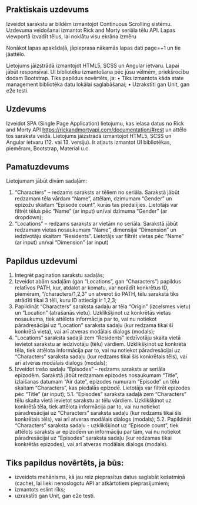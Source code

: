 ## Praktiskais uzdevums
Izveidot sarakstu ar bildēm izmantojot Continuous Scrolling sistēmu. Uzdevuma veidošanai izmantot Rick and
Morty seriāla tēlu API. Lapas viewportā izvadīt tēlus, lai noklātu visu ekrāna izmēru

Nonākot lapas apakšdaļā, jāpieprasa nākamās lapas dati page=+1 un tie jāattēlo.

Lietojums jāizstrādā izmantojot HTML5, SCSS un Angular ietvaru. Lapai jābūt responsīvai.
UI bibliotēku izmantošana pēc jūsu vēlmēm, priekšrocību dodam Bootstrap.
Tiks papildus novērtēts, ja:
• Tiks izmantota kāda state management bibliotēka datu lokālai saglabāšanai;
• Uzrakstīti gan Unit, gan e2e testi.

## Uzdevums

Izveidot SPA (Single Page Application) lietojumu, kas ielasa datus no Rick and Morty API
https://rickandmortyapi.com/documentation/#rest
un attēlo tos saraksta veidā. Lietojums jāizstrādā izmantojot HTML5, SCSS un Angular ietvaru (12. vai 13.
versiju). Ir atļauts izmantot UI bibliotēkas, piemēram, Bootstrap, Material u.c.

## Pamatuzdevums

Lietojumam jābūt divām sadaļām:

1. “Characters” – redzams saraksts ar tēliem no seriāla. Sarakstā jābūt redzamam tēla vārdam
   “Name”, attēlam, dzimumam “Gender” un epizožu skaitam “Episode count”, kurās tas piedalījies.
   Lietotājs var filtrēt tēlus pēc “Name” (ar input) un/vai dzimuma “Gender” (ar dropdown);
2. “Locations” – redzams saraksts ar vietām no seriāla. Sarakstā jābūt redzamam vietas nosaukumam
   “Name”, dimensijai “Dimension” un iedzīvotāju skaitam “Residents”. Lietotājs var filtrēt vietas pēc
   “Name” (ar input) un/vai “Dimension” (ar input)

## Papildus uzdevumi

1. Integrēt pagination sarakstu sadaļās;
2. Izveidot abām sadaļām (gan “Locations”, gan “Characters”) papildus relatīvos PATH, kur, atdalot ar
   komatu, var norādīt konkrētus ID, piemēram, “/characters/1,2,3” un atverot šo PATH, tēlu sarakstā tiks
   atrādīti tikai 3 tēli, kuru ID attiecīgi ir 1,2,3;
3. Papildināt “Characters” saraksta sadaļu ar tēla “Origin” (izcelsmes vietu) un “Location” (atrašanās
   vietu). Uzklikšķinot uz konkrētās vietas nosaukuma, tiek attēlota informācija par to, vai nu notiekot
   pāradresācijai uz “Location” saraksta sadaļu (kur redzama tikai šī konkrētā vieta), vai arī atveras
   modālais dialogs (modals);
4. "Locations" saraksta sadaļā zem “Residents” iedzīvotāju skaita vietā ievietot sarakstu ar iedzīvotāju
   (tēlu) vārdiem. Uzklikšķinot uz konkrētā tēla, tiek attēlota informācija par to, vai nu notiekot
   pāradresācijai uz “Characters” saraksta sadaļu (kur redzams tikai šis konkrētais tēls), vai arī atveras
   modālais dialogs (modals);
5. Izveidot trešo sadaļu “Episodes” – redzams saraksts ar seriāla epizodēm. Sarakstā jābūt redzamam
   epizodes nosaukumam “Title”, izlaišanas datumam “Air date”, epizodes numuram “Episode” un tēlu
   skaitam “Characters”, kas piedalās epizodē. Lietotājs var filtrēt epizodes pēc “Title” (ar input);
   5.1. “Episodes” saraksta sadaļā zem “Characters” tēlu skaita vietā ievietot sarakstu ar tēlu vārdiem.
   Uzklikšķinot uz konkrētā tēla, tiek attēlota informācija par to, vai nu notiekot pāradresācijai uz
   “Characters” saraksta sadaļu (kur redzams tikai šis konkrētais tēls), vai arī atveras modālais dialogs
   (modals);
   5.2. Papildināt “Characters” saraksta sadaļu - uzklikšķinot uz “Episode count”, tiek attēlots saraksts ar
   epizodēm un informāciju par tām, vai nu notiekot pāradresācijai uz “Episodes” saraksta sadaļu (kur
   redzamas tikai konkrētās epizodes), vai arī atveras modālais dialogs (modals).

## Tiks papildus novērtēts, ja būs:

- izveidots mehānisms, kā jau reiz pieprasītus datus saglabāt kešatmiņā (cache), lai lieki nenoslogotu
  API ar atkārtotiem pieprasījumiem;
- izmantots eslint rīks;
- uzrakstīti gan Unit, gan e2e testi.
